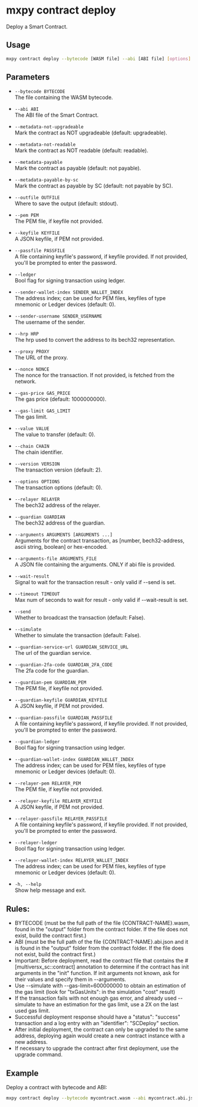 # mxpy contract deploy

Deploy a Smart Contract.

## Usage

```bash
mxpy contract deploy --bytecode [WASM file] --abi [ABI file] [options]
```

## Parameters

- `--bytecode BYTECODE`  
  The file containing the WASM bytecode.

- `--abi ABI`  
  The ABI file of the Smart Contract.

- `--metadata-not-upgradeable`  
  Mark the contract as NOT upgradeable (default: upgradeable).

- `--metadata-not-readable`  
  Mark the contract as NOT readable (default: readable).

- `--metadata-payable`  
  Mark the contract as payable (default: not payable).

- `--metadata-payable-by-sc`  
  Mark the contract as payable by SC (default: not payable by SC).

- `--outfile OUTFILE`  
  Where to save the output (default: stdout).

- `--pem PEM`  
  The PEM file, if keyfile not provided.

- `--keyfile KEYFILE`  
  A JSON keyfile, if PEM not provided.

- `--passfile PASSFILE`  
  A file containing keyfile's password, if keyfile provided. If not provided, you'll be prompted to enter the password.

- `--ledger`  
  Bool flag for signing transaction using ledger.

- `--sender-wallet-index SENDER_WALLET_INDEX`  
  The address index; can be used for PEM files, keyfiles of type mnemonic or Ledger devices (default: 0).

- `--sender-username SENDER_USERNAME`  
  The username of the sender.

- `--hrp HRP`  
  The hrp used to convert the address to its bech32 representation.

- `--proxy PROXY`  
  The URL of the proxy.

- `--nonce NONCE`  
  The nonce for the transaction. If not provided, is fetched from the network.

- `--gas-price GAS_PRICE`  
  The gas price (default: 1000000000).

- `--gas-limit GAS_LIMIT`  
  The gas limit.

- `--value VALUE`  
  The value to transfer (default: 0).

- `--chain CHAIN`  
  The chain identifier.

- `--version VERSION`  
  The transaction version (default: 2).

- `--options OPTIONS`  
  The transaction options (default: 0).

- `--relayer RELAYER`  
  The bech32 address of the relayer.

- `--guardian GUARDIAN`  
  The bech32 address of the guardian.

- `--arguments ARGUMENTS [ARGUMENTS ...]`  
  Arguments for the contract transaction, as [number, bech32-address, ascii string, boolean] or hex-encoded.

- `--arguments-file ARGUMENTS_FILE`  
  A JSON file containing the arguments. ONLY if abi file is provided.

- `--wait-result`  
  Signal to wait for the transaction result - only valid if --send is set.

- `--timeout TIMEOUT`  
  Max num of seconds to wait for result - only valid if --wait-result is set.

- `--send`  
  Whether to broadcast the transaction (default: False).

- `--simulate`  
  Whether to simulate the transaction (default: False).

- `--guardian-service-url GUARDIAN_SERVICE_URL`  
  The url of the guardian service.

- `--guardian-2fa-code GUARDIAN_2FA_CODE`  
  The 2fa code for the guardian.

- `--guardian-pem GUARDIAN_PEM`  
  The PEM file, if keyfile not provided.

- `--guardian-keyfile GUARDIAN_KEYFILE`  
  A JSON keyfile, if PEM not provided.

- `--guardian-passfile GUARDIAN_PASSFILE`  
  A file containing keyfile's password, if keyfile provided. If not provided, you'll be prompted to enter the password.

- `--guardian-ledger`  
  Bool flag for signing transaction using ledger.

- `--guardian-wallet-index GUARDIAN_WALLET_INDEX`  
  The address index; can be used for PEM files, keyfiles of type mnemonic or Ledger devices (default: 0).

- `--relayer-pem RELAYER_PEM`  
  The PEM file, if keyfile not provided.

- `--relayer-keyfile RELAYER_KEYFILE`  
  A JSON keyfile, if PEM not provided.

- `--relayer-passfile RELAYER_PASSFILE`  
  A file containing keyfile's password, if keyfile provided. If not provided, you'll be prompted to enter the password.

- `--relayer-ledger`  
  Bool flag for signing transaction using ledger.

- `--relayer-wallet-index RELAYER_WALLET_INDEX`  
  The address index; can be used for PEM files, keyfiles of type mnemonic or Ledger devices (default: 0).

- `-h, --help`  
  Show help message and exit.

## Rules:
- BYTECODE (must be the full path of the file {CONTRACT-NAME}.wasm, found in the "output" folder from the contract folder. If the file does not exist, build the contract first.) 
- ABI (must be the full path of the file {CONTRACT-NAME}.abi.json and it is found in the "output" folder from the contract folder. If the file does not exist, build the contract first.)
- Important: Before deployment, read the contract file that contains the #[multiversx_sc::contract] annotation to determine if the contract has init arguments in the "init" function. If init arguments not known, ask for their values and specify them in --arguments.
- Use --simulate with --gas-limit=600000000 to obtain an estimation of the gas limit (look for "txGasUnits": in the simulation "cost" result)
- If the transaction fails with not enough gas error, and already used --simulate to have an estimation for the gas limit, use a 2X on the last used gas limit. 
- Successful deployment response should have a "status": "success" transaction and a log entry with an "identifier": "SCDeploy" section. 
- After initial deployment, the contract can only be upgraded to the same address, deploying again would create a new contract instance with a new address. 
- If necessary to upgrade the contract after first deployment, use the upgrade command. 

## Example

Deploy a contract with bytecode and ABI:

```bash
mxpy contract deploy --bytecode mycontract.wasm --abi mycontract.abi.json --pem wallet.pem --proxy https://devnet-gateway.multiversx.com --gas-limit 50000000 --send --wait-result
